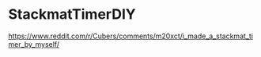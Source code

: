# StackmatTimerDIY

https://www.reddit.com/r/Cubers/comments/m20xct/i_made_a_stackmat_timer_by_myself/
